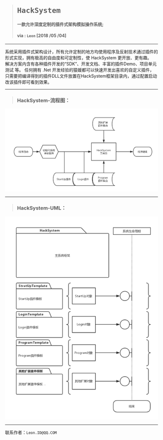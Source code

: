 > # ` HackSystem `
> #### 一款允许深度定制的插件式架构模拟操作系统;
> #### via : ` Leon ` [2018 /05 /04]

***
系统采用插件式架构设计，所有允许定制的地方均使用程序及反射技术通过插件的形式实现，拥有极高的自由度和可定制性，使 HackSystem 更开放、更有趣。  
解决方案内含有各种插件开发的“SDK”、开发文档、丰富的插件Demo、项目单元测试 等。
任何拥有 .Net 开发经验的猿媛都可以快速开发出喜欢的自定义插件，只需要把编译得到的插件DLL文件放置在HackSystem框架目录内，通过配置启动改该插件即可看到效果。

***
> ### HackSystem-流程图：
![image](./README/HackSystem-流程图.png)

***
> ### HackSystem-UML：
![image](./README/HackSystem-UML.png)
***
联系作者：` Leon.ID@QQ.COM `